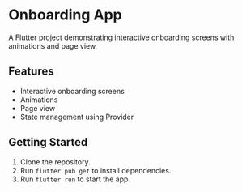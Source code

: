 # Onboarding App

A Flutter project demonstrating interactive onboarding screens with animations and page view.

## Features

*   Interactive onboarding screens
*   Animations
*   Page view
*   State management using Provider

## Getting Started

1.  Clone the repository.
2.  Run `flutter pub get` to install dependencies.
3.  Run `flutter run` to start the app.
